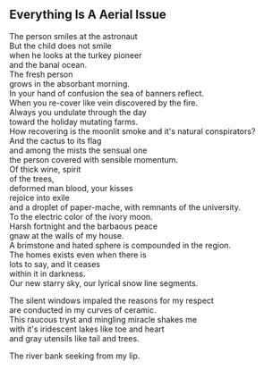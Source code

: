 Everything Is A Aerial Issue
----------------------------
The person smiles at the astronaut  
But the child does not smile  
when he looks at the turkey pioneer  
and the banal ocean.  
The fresh person  
grows in the absorbant morning.  
In your hand of confusion the sea of banners reflect.  
When you re-cover like vein discovered by the fire.  
Always you undulate through the day  
toward the holiday mutating farms.  
How recovering is the moonlit smoke and it's natural conspirators?  
And the cactus to its flag  
and among the mists the sensual one  
the person covered with sensible momentum.  
Of thick wine, spirit  
of the trees,  
deformed man blood, your kisses  
rejoice into exile  
and a droplet of paper-mache, with remnants of the university.  
To the electric color of the ivory moon.  
Harsh fortnight and the barbaous peace  
gnaw at the walls of my house.  
A brimstone and hated sphere is compounded in the region.  
The homes exists even when there is  
lots to say, and it ceases  
within it in darkness.  
Our new starry sky, our lyrical snow line segments.  
  
The silent windows impaled the reasons for my respect  
are conducted in my curves of ceramic.  
This raucous tryst and mingling miracle shakes me  
with it's iridescent lakes like toe and heart  
and gray utensils like tail and trees.  
  
The river bank seeking from my lip.  
